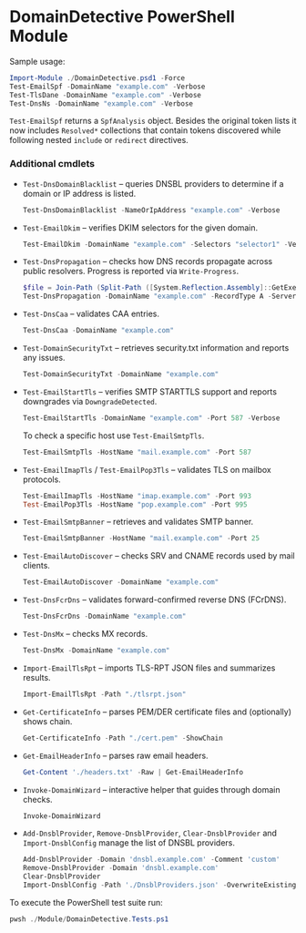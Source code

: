 # DomainDetective PowerShell Module

Sample usage:

```powershell
Import-Module ./DomainDetective.psd1 -Force
Test-EmailSpf -DomainName "example.com" -Verbose
Test-TlsDane -DomainName "example.com" -Verbose
Test-DnsNs -DomainName "example.com" -Verbose
```

`Test-EmailSpf` returns a `SpfAnalysis` object. Besides the original token lists it now includes `Resolved*` collections that contain tokens discovered while following nested `include` or `redirect` directives.

### Additional cmdlets

- `Test-DnsDomainBlacklist` – queries DNSBL providers to determine if a domain or IP address is listed.
  ```powershell
  Test-DnsDomainBlacklist -NameOrIpAddress "example.com" -Verbose
  ```
- `Test-EmailDkim` – verifies DKIM selectors for the given domain.
  ```powershell
  Test-EmailDkim -DomainName "example.com" -Selectors "selector1" -Verbose
  ```
- `Test-DnsPropagation` – checks how DNS records propagate across public resolvers. Progress is reported via `Write-Progress`.
  ```powershell
  $file = Join-Path (Split-Path ([System.Reflection.Assembly]::GetExecutingAssembly().Location)) 'Data/DNS/PublicDNS.json'
  Test-DnsPropagation -DomainName "example.com" -RecordType A -ServersFile $file -CompareResults
  ```
- `Test-DnsCaa` – validates CAA entries.
  ```powershell
  Test-DnsCaa -DomainName "example.com"
  ```
- `Test-DomainSecurityTxt` – retrieves security.txt information and reports any issues.
  ```powershell
  Test-DomainSecurityTxt -DomainName "example.com"
  ```
- `Test-EmailStartTls` – verifies SMTP STARTTLS support and reports downgrades via `DowngradeDetected`.
  ```powershell
  Test-EmailStartTls -DomainName "example.com" -Port 587 -Verbose
  ```
  To check a specific host use `Test-EmailSmtpTls`.
  ```powershell
  Test-EmailSmtpTls -HostName "mail.example.com" -Port 587
  ```
- `Test-EmailImapTls` / `Test-EmailPop3Tls` – validates TLS on mailbox protocols.
  ```powershell
  Test-EmailImapTls -HostName "imap.example.com" -Port 993
  Test-EmailPop3Tls -HostName "pop.example.com" -Port 995
  ```
- `Test-EmailSmtpBanner` – retrieves and validates SMTP banner.
  ```powershell
  Test-EmailSmtpBanner -HostName "mail.example.com" -Port 25
  ```
- `Test-EmailAutoDiscover` – checks SRV and CNAME records used by mail clients.
  ```powershell
  Test-EmailAutoDiscover -DomainName "example.com"
  ```
- `Test-DnsFcrDns` – validates forward-confirmed reverse DNS (FCrDNS).
  ```powershell
  Test-DnsFcrDns -DomainName "example.com"
  ```
- `Test-DnsMx` – checks MX records.
  ```powershell
  Test-DnsMx -DomainName "example.com"
  ```
- `Import-EmailTlsRpt` – imports TLS-RPT JSON files and summarizes results.
  ```powershell
  Import-EmailTlsRpt -Path "./tlsrpt.json"
  ```
- `Get-CertificateInfo` – parses PEM/DER certificate files and (optionally) shows chain.
  ```powershell
  Get-CertificateInfo -Path "./cert.pem" -ShowChain
  ```
- `Get-EmailHeaderInfo` – parses raw email headers.
  ```powershell
  Get-Content './headers.txt' -Raw | Get-EmailHeaderInfo
  ```
- `Invoke-DomainWizard` – interactive helper that guides through domain checks.
  ```powershell
  Invoke-DomainWizard
  ```
- `Add-DnsblProvider`, `Remove-DnsblProvider`, `Clear-DnsblProvider` and `Import-DnsblConfig` manage the list of DNSBL providers.
  ```powershell
  Add-DnsblProvider -Domain 'dnsbl.example.com' -Comment 'custom'
  Remove-DnsblProvider -Domain 'dnsbl.example.com'
  Clear-DnsblProvider
  Import-DnsblConfig -Path './DnsblProviders.json' -OverwriteExisting
  ```

To execute the PowerShell test suite run:

```powershell
pwsh ./Module/DomainDetective.Tests.ps1
```
